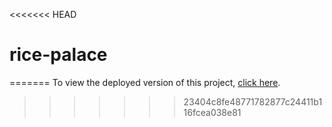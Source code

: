 <<<<<<< HEAD
# rice-palace
=======
To view the deployed version of this project, [click here](./dist/index.html).
>>>>>>> 23404c8fe48771782877c24411b116fcea038e81
